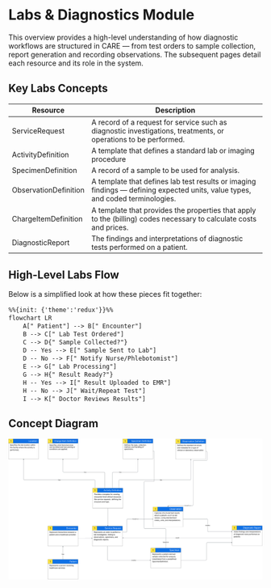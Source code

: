 # Labs & Diagnostics Module

This overview provides a high-level understanding of how diagnostic workflows are structured in CARE — from test orders to sample collection, report generation and recording observations. The subsequent pages detail each resource and its role in the system.

## Key Labs Concepts

| Resource              | Description                                                                                                                   |
| --------------------- | ----------------------------------------------------------------------------------------------------------------------------- |
| ServiceRequest        | A record of a request for service such as diagnostic investigations, treatments, or operations to be performed.               |
| ActivityDefinition    | A template that defines a standard lab or imaging procedure                                                                   |
| SpecimenDefinition    | A record of a sample to be used for analysis.                                                                                 |
| ObservationDefinition | A template that defines lab test results or imaging findings — defining expected units, value types, and coded terminologies. |
| ChargeItemDefinition  | A template that provides the properties that apply to the (billing) codes necessary to calculate costs and prices.            |
| DiagnosticReport      | The findings and interpretations of diagnostic tests performed on a patient.                                                  |

## High-Level Labs Flow

Below is a simplified look at how these pieces fit together:

```mermaid
%%{init: {'theme':'redux'}}%%
flowchart LR
    A[" Patient"] --> B[" Encounter"]
    B --> C[" Lab Test Ordered"]
    C --> D{" Sample Collected?"}
    D -- Yes --> E[" Sample Sent to Lab"]
    D -- No --> F[" Notify Nurse/Phlebotomist"]
    E --> G[" Lab Processing"]
    G --> H{" Result Ready?"}
    H -- Yes --> I[" Result Uploaded to EMR"]
    H -- No --> J[" Wait/Repeat Test"]
    I --> K[" Doctor Reviews Results"]
```

## Concept Diagram

![Labs Concept Diagram](../../../../static/img/care/HMIS/Labs/Labs%20Concept%20Diagram.svg)
